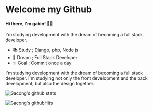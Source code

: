 # Welcome my Github

#### __Hi there, I'm gabin! 👋🏻__
I'm studying development with the dream of becoming a full stack developer.

- 📚 Study ; Django, php, Node js
- 🌱 Dream ; Full Stack Developer
- ✨ Goal  ; Commit once a day


I'm studying development with the dream of becoming a full stack developer. I'm studying not only the front development and the back development, but also the design together.


![Gacong's github stats](https://github-readme-stats.vercel.app/api?username=choigabin&theme=slateorange&show_icons=true)

![Gacong's githubHits](https://hits.seeyoufarm.com/api/count/incr/badge.svg?url=https%3A%2F%2Fgithub.com%2Fchoigabin&count_bg=%23F2A128&title_bg=%2336393F&icon=&icon_color=%23E7E7E7&title=hits&edge_flat=false)
